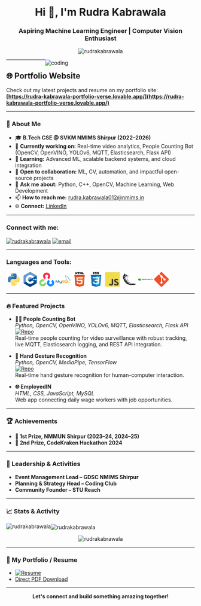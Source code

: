 <h1 align="center">Hi 👋, I'm Rudra Kabrawala</h1>
<h3 align="center">Aspiring Machine Learning Engineer | Computer Vision Enthusiast</h3>

<p align="center">
  <img src="https://komarev.com/ghpvc/?username=rud1966rakabrawala&label=Profile%20views&color=0e75b6&style=flat" alt="rudrakabrawala" />
</p>

<img align="right" alt="coding" width="400" src="https://media.giphy.com/media/qgQUggAC3Pfv687qPC/giphy.gif">

---

## 🌐 Portfolio Website

Check out my latest projects and resume on my portfolio site:  
**[https://rudra-kabrawala-portfolio-verse.lovable.app/](https://rudra-kabrawala-portfolio-verse.lovable.app/)**

---

### 🚀 About Me

- 🎓 **B.Tech CSE @ SVKM NMIMS Shirpur (2022–2026)**
- 🔭 **Currently working on:** Real-time video analytics, People Counting Bot (OpenCV, OpenVINO, YOLOv6, MQTT, Elasticsearch, Flask API)
- 🌱 **Learning:** Advanced ML, scalable backend systems, and cloud integration
- 👯 **Open to collaboration:** ML, CV, automation, and impactful open-source projects
- 💬 **Ask me about:** Python, C++, OpenCV, Machine Learning, Web Development
- 📫 **How to reach me:** [rudra.kabrawala012@nmims.in](mailto:rudra.kabrawala012@nmims.in)
- 🌐 **Connect:** [LinkedIn](https://linkedin.com/in/rudrakabrawala)

---

<h3 align="left">Connect with me:</h3>
<p align="left">
  <a href="https://linkedin.com/in/rudrakabrawala" target="blank"><img align="center" src="https://raw.githubusercontent.com/rahuldkjain/github-profile-readme-generator/master/src/images/icons/Social/linked-in-alt.svg" alt="rudrakabrawala" height="30" width="40" /></a>
  <a href="mailto:rudra.kabrawala012@nmims.in" target="blank"><img align="center" src="https://cdn.jsdelivr.net/npm/simple-icons@3.1.0/icons/gmail.svg" alt="email" height="30" width="40" /></a>
</p>

---

<h3 align="left">Languages and Tools:</h3>
<p align="left">
  <img src="https://raw.githubusercontent.com/devicons/devicon/master/icons/python/python-original.svg" alt="python" width="40" height="40"/>
  <img src="https://raw.githubusercontent.com/devicons/devicon/master/icons/cplusplus/cplusplus-original.svg" alt="cplusplus" width="40" height="40"/>
  <img src="https://raw.githubusercontent.com/devicons/devicon/master/icons/opencv/opencv-original.svg" alt="opencv" width="40" height="40"/>
  <img src="https://raw.githubusercontent.com/devicons/devicon/master/icons/mysql/mysql-original-wordmark.svg" alt="mysql" width="40" height="40"/>
  <img src="https://raw.githubusercontent.com/devicons/devicon/master/icons/html5/html5-original-wordmark.svg" alt="html5" width="40" height="40"/>
  <img src="https://raw.githubusercontent.com/devicons/devicon/master/icons/css3/css3-original-wordmark.svg" alt="css3" width="40" height="40"/>
  <img src="https://raw.githubusercontent.com/devicons/devicon/master/icons/javascript/javascript-original.svg" alt="javascript" width="40" height="40"/>
  <img src="https://raw.githubusercontent.com/devicons/devicon/master/icons/flask/flask-original.svg" alt="flask" width="40" height="40"/>
  <img src="https://raw.githubusercontent.com/devicons/devicon/master/icons/elasticsearch/elasticsearch-original-wordmark.svg" alt="elasticsearch" width="40" height="40"/>
  <img src="https://raw.githubusercontent.com/devicons/devicon/master/icons/git/git-original.svg" alt="git" width="40" height="40"/>
</p>

---

### 🔥 Featured Projects

- **🚶‍♂️ People Counting Bot**  
  *Python, OpenCV, OpenVINO, YOLOv6, MQTT, Elasticsearch, Flask API*  
  <a href="https://github.com/rudrakabrawala/People_Counting_bot_ML" target="_blank"><img src="https://img.shields.io/badge/-Repo-181717?style=flat&logo=github&logoColor=white" alt="Repo"></a>  
  Real-time people counting for video surveillance with robust tracking, live MQTT, Elasticsearch logging, and REST API integration.

- **🤚 Hand Gesture Recognition**  
  *Python, OpenCV, MediaPipe, TensorFlow*  
  <a href="https://github.com/rudrakabrawala/Learning-Hand-Recognition-Using-OpenCV" target="_blank"><img src="https://img.shields.io/badge/-Repo-181717?style=flat&logo=github&logoColor=white" alt="Repo"></a>  
  Real-time hand gesture recognition for human-computer interaction.

- **🌐 EmployedIN**  
  *HTML, CSS, JavaScript, MySQL*  
  Web app connecting daily wage workers with job opportunities.

---

### 🏆 Achievements

- **🥇 1st Prize, NMMUN Shirpur (2023–24, 2024–25)**
- **🥈 2nd Prize, CodeKraken Hackathon 2024**

---

### 🚀 Leadership & Activities

- **Event Management Lead – GDSC NMIMS Shirpur**
- **Planning & Strategy Head – Coding Club**
- **Community Founder – STU Reach**

---

### 📈 Stats & Activity

<p>
  <img align="left" src="https://github-readme-stats.vercel.app/api/top-langs?username=rudrakabrawala&theme=radical&show_icons=true&locale=en&layout=compact" alt="rudrakabrawala" />
</p>
<p>
  <img align="center" src="https://github-readme-stats.vercel.app/api?username=rudrakabrawala&theme=radical&show_icons=true&locale=en" alt="rudrakabrawala" />
</p>
<p align="center">
  <img src="https://github-readme-streak-stats.herokuapp.com/?user=rudrakabrawala&theme=radical&layout=compact" alt="rudrakabrawala" />
</p>

---

### 📄 My Portfolio / Resume

- <a href="https://github.com/rudrakabrawala/rudrakabrawala/raw/main/rudra_kabrawala_cv.pdf" target="_blank"><img src="https://img.shields.io/badge/View%20Resume-PDF-informational?style=flat&logo=adobeacrobatreader&logoColor=white&color=E34F26" alt="Resume"></a>
- [Direct PDF Download](https://github.com/rudrakabrawala/rudrakabrawala/raw/main/rudra_kabrawala_cv.pdf)

---

<p align="center">
  <b>Let's connect and build something amazing together!</b>
</p>
